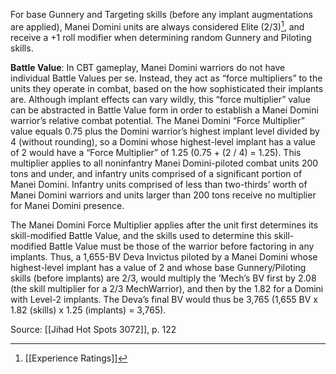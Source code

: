 For base Gunnery and Targeting skills (before any implant augmentations are applied), Manei Domini units are always considered Elite (2/3)[^1], and receive a +1 roll modifier when determining random Gunnery and Piloting skills.

**Battle Value**: In CBT gameplay, Manei Domini warriors do not have individual Battle Values per se. Instead, they act as “force multipliers” to the units they operate in combat, based on the how sophisticated their implants are. Although implant effects can vary wildly, this “force multiplier” value can be abstracted in Battle Value form in order to establish a Manei Domini warrior’s relative combat potential. The Manei Domini “Force Multiplier” value equals 0.75 plus the Domini warrior’s highest implant level divided by 4 (without rounding), so a Domini whose highest-level implant has a value of 2 would have a “Force Multiplier” of 1.25 (0.75 + (2 / 4) = 1.25). This multiplier applies to all noninfantry Manei Domini-piloted combat units 200 tons and under, and infantry units comprised of a significant portion of Manei
Domini. Infantry units comprised of less than two-thirds’ worth of Manei Domini warriors and units larger than 200 tons receive no multiplier for Manei Domini presence.

The Manei Domini Force Multiplier applies after the unit first determines its skill-modified Battle Value, and the skills used to determine this skill-modified Battle Value must be those of the warrior before factoring in any implants. Thus, a 1,655-BV Deva Invictus piloted by a Manei Domini whose highest-level implant has a value of 2 and whose base Gunnery/Piloting skills (before implants) are 2/3, would multiply the ’Mech’s BV first by 2.08 (the skill multiplier for a 2/3 MechWarrior), and then by the 1.82 for a Domini with Level-2 implants. The Deva’s final BV would thus be 3,765 (1,655 BV x 1.82 (skills) x 1.25 (implants) = 3,765).

Source: [[Jihad Hot Spots 3072]], p. 122
[^1]: [[Experience Ratings]]
